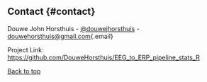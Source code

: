 ## Contact {#contact}

Douwe John Horsthuis -
[\@douwejhorsthuis](https://twitter.com/douwejhorsthuis) -
[douwehorsthuis\@gmail.com](mailto:douwehorsthuis@gmail.com){.email}

Project Link:
<https://github.com/DouweHorsthuis/EEG_to_ERP_pipeline_stats_R>

[Back to top](#eeg-pipeline-using-eeglab)